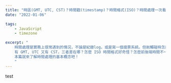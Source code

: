 ```yaml
---
title: "時區(GMT, UTC, CST)？時間戳(timestamp)？時間格式(ISO)？時間處理一次看懂"
date: "2022-01-06"

tags:
    - JavaScript
    - timezone

excerpt: "
    時間處理是實務上很常遇到的情況，不論是紀錄log，或是寫一個搶票系統。但剛觸碰時怎麼時區那麼麻煩？
    有 GMT, UTC 又有 CST，三者差在哪？怎麼 ISO 時間格式好奇怪？怎麼前後端時間不一致ＱＱ
    本篇就來了解時間處理的基本概念吧！
    "
---
```


test
